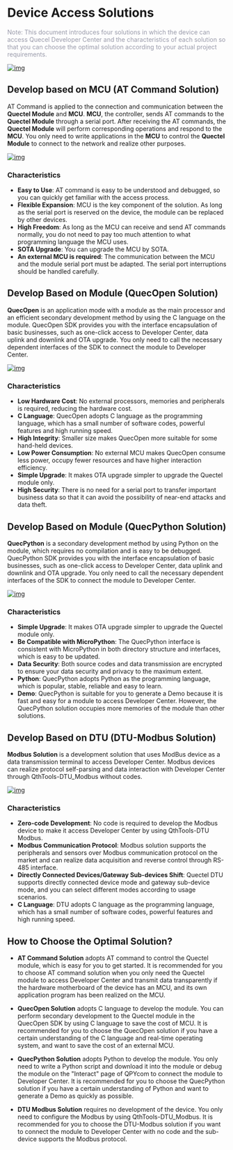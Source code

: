 # **Device Access Solutions**

<font color=#999AAA >Note: This document introduces four solutions in which the device can access Quecel Developer Center and the characteristics of each solution so that you can choose the optimal solution according to your actual project requirements.</font>


<a data-fancybox title="img" href="/en/deviceDevelop/Solutions/Solutions-01.png">![img](/en/deviceDevelop/Solutions/Solutions-01.png)</a>

## **Develop based on MCU (AT Command Solution)**

AT Command is applied to the connection and communication between the **Quectel Module** and **MCU**. **MCU**, the  controller, sends AT commands to the **Quectel Module** through a serial port. After receiving the AT commands, the **Quectel Module** will perform corresponding operations and respond to the **MCU**. You only need to write applications in the **MCU** to control the **Quectel Module** to connect to the network and realize other purposes.

<a data-fancybox title="img" href="/en/deviceDevelop/Solutions/Solutions-02.png">![img](/en/deviceDevelop/Solutions/Solutions-02.png)</a>

### **Characteristics**
* **Easy to Use**: AT command is easy to be understood and debugged, so you can quickly get familiar with the access process.
* **Flexible Expansion**: MCU is the key component of the solution. As long as the serial port is reserved on the device, the module can be replaced by other devices.
* **High Freedom**: As long as the MCU can receive and send AT commands normally, you do not need to pay too much attention to what programming language the MCU uses.
* **SOTA Upgrade**: You can upgrade the MCU by SOTA.
* **An external MCU is required**: The communication between the MCU and the module serial port must be adapted. The serial port interruptions should be handled carefully.


## **Develop Based on Module (QuecOpen Solution)**

**QuecOpen** is an application mode with a module as the main processor and an efficient secondary development method by using the C language on the module. QuecOpen SDK provides you with the interface encapsulation of basic businesses, such as one-click access to Developer Center, data uplink and downlink and OTA upgrade. You only need  to call the necessary dependent interfaces of the SDK to connect the module to Developer Center.

<a data-fancybox title="img" href="/en/deviceDevelop/Solutions/Solutions-03.png">![img](/en/deviceDevelop/Solutions/Solutions-03.png)</a>

### **Characteristics**
* **Low Hardware Cost**: No external processors, memories and peripherals is required, reducing the hardware cost.
* **C Language**: QuecOpen adopts C language as the programming language, which has a small number of software codes, powerful features and high running speed. 
* **High Integrity**: Smaller size makes QuecOpen more suitable for some hand-held devices.
* **Low Power Consumption**: No external MCU makes QuecOpen consume less power, occupy fewer resources and have higher interaction efficiency. 
* **Simple Upgrade**: It makes OTA upgrade simpler to upgrade the Quectel module only.
* **High Security**: There is no need for a serial port to transfer important business data so that it can avoid the possibility of near-end attacks and data theft.


## **Develop Based on Module (QuecPython Solution)**
**QuecPython** is a secondary development method by using Python on the module, which requires no compilation and is easy to be debugged. QuecPython SDK provides you with the interface encapsulation of basic businesses, such as one-click access to Developer Center, data uplink and downlink and OTA upgrade. You only need  to call the necessary dependent interfaces of the SDK to connect the module to Developer Center.

<a data-fancybox title="img" href="/en/deviceDevelop/Solutions/Solutions-03.png">![img](/en/deviceDevelop/Solutions/Solutions-03.png)</a>

### **Characteristics**
* **Simple Upgrade**: It makes OTA upgrade simpler to upgrade the Quectel module only.
* **Be Compatible with MicroPython**: The QuecPython interface is consistent with MicroPython in both directory structure and interfaces, which is easy to be updated.
* **Data Security**: Both source codes and data transmission are encrypted to ensure your data security and privacy to the maximum extent.
* **Python**: QuecPython adopts Python as the programming language, which is popular, stable, reliable and easy to learn.
* **Demo**: QuecPython is suitable for you to generate a Demo because it is fast and easy for a module to access Developer Center. However, the QuecPython solution occupies more memories of the module than other solutions.

## **Develop Based on DTU (DTU-Modbus Solution)**
**Modbus Solution** is a development solution that uses ModBus device as a data transmission terminal to access Developer Center. Modbus devices can realize protocol self-parsing and data interaction with Developer Center through QthTools-DTU_Modbus without codes.

<a data-fancybox title="img" href="/en/deviceDevelop/Solutions/Solutions-04.png">![img](/en/deviceDevelop/Solutions/Solutions-04.png)</a>

### **Characteristics**
* **Zero-code Development**: No code is required to develop the Modbus device to make it access Developer Center by using QthTools-DTU Modbus.
* **Modbus Communication Protocol**: Modbus solution supports the peripherals and sensors over Modbus communication protocol on the market and can realize data acquisition and reverse control through RS-485 interface.
* **Directly Connected Devices/Gateway Sub-devices Shift**: Quectel DTU supports directly connected device mode and gateway sub-device mode, and you can select different modes according to usage scenarios.
* **C Language**: DTU adopts C language as the programming language, which has a small number of software codes, powerful features and high running speed.


## **How to Choose the Optimal Solution?**

* __AT Command Solution__ adopts AT command to control the Quectel module, which is easy for you to get started. It is recommended for you to choose AT command solution when you only need the Quectel module to access Developer Center and transmit data transparently if the hardware motherboard of the device has an MCU, and its own application program has been realized on the MCU.
* __QuecOpen Solution__ adopts C language to develop the module. You can perform secondary development to the Quectel module in the QuecOpen SDK by using C language to save the cost of MCU.  It is recommended for you to choose the QuecOpen solution if you have a certain understanding of the C language and real-time operating system, and want to save the cost of an external MCU.

* __QuecPython Solution__ adopts Python to develop the module. You only need to write a Python script and download it into the module or debug the module on the "Interact" page of QPYcom to connect the module to Developer Center. It is recommended for you to choose the QuecPython solution if you have a certain understanding of Python and want to generate a Demo as quickly as possible.


* __DTU Modbus Solution__ requires no development of the device. You only need to configure the Modbus by using QthTools-DTU_Modbus. It is recommended for you to choose the DTU-Modbus solution if you want to connect the module to Developer Center with no code and the sub-device supports the Modbus protocol.





